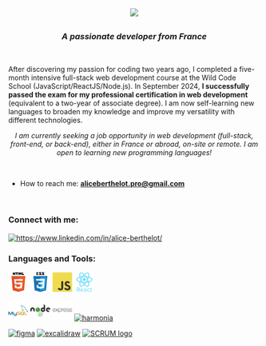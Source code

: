 <h1 align="center"><a href="https://github.com/Alice-Berthelot"><img src="https://readme-typing-svg.demolab.com?font=%22Work+Sans%22&size=25&pause=1000&color=18526C&random=false&lines=Hi+there!+I'm+Alice+Berthelot+%F0%9F%92%BB%F0%9F%8C%B8"/><a></h1>
  
<h3 align="center"><i>A passionate developer from France</i></h3>

<br/>

After discovering my passion for coding two years ago, I completed a five-month intensive full-stack web development course at the Wild Code School (JavaScript/ReactJS/Node.js). In September 2024, **I successfully passed the exam for my professional certification in web development** (equivalent to a two-year of associate degree). I am now self-learning new languages to broaden my knowledge and improve my versatility with different technologies. 

_<p align="center">I am currently seeking a job opportunity in web development (full-stack, front-end, or back-end), either in France or abroad, on-site or remote. I am open to learning new programming languages!</p>_

<br/>

- How to reach me: **aliceberthelot.pro@gmail.com**

<br/>

<h3 align="left">Connect with me:</h3>
<p align="left">
<a href="https://www.linkedin.com/in/alice-berthelot/" target="blank"><img align="center" src="https://raw.githubusercontent.com/rahuldkjain/github-profile-readme-generator/master/src/images/icons/Social/linked-in-alt.svg" alt="https://www.linkedin.com/in/alice-berthelot/" height="30" width="40" /></a>
</p>

<h3 align="left">Languages and Tools:</h3>
<p align="left"><a href="https://www.w3.org/html/" target="_blank" rel="noreferrer"><img src="https://raw.githubusercontent.com/devicons/devicon/master/icons/html5/html5-original-wordmark.svg" alt="html5" width="40" height="40"/></a> <a href="https://www.w3schools.com/css/" target="_blank" rel="noreferrer"><img src="https://raw.githubusercontent.com/devicons/devicon/master/icons/css3/css3-original-wordmark.svg" alt="css3" width="40" height="40"/></a> <a href="https://developer.mozilla.org/en-US/docs/Web/JavaScript" target="_blank" rel="noreferrer"><img src="https://raw.githubusercontent.com/devicons/devicon/master/icons/javascript/javascript-original.svg" alt="javascript" width="40" height="40"/></a> <a href="https://reactjs.org/" target="_blank" rel="noreferrer"><img src="https://raw.githubusercontent.com/devicons/devicon/master/icons/react/react-original-wordmark.svg" alt="react" width="40" height="40"/></a> </p>
<p align="left"><a href="https://www.mysql.com/" target="_blank" rel="noreferrer"> <img src="https://raw.githubusercontent.com/devicons/devicon/master/icons/mysql/mysql-original-wordmark.svg" alt="mysql" width="40" height="40"/></a> <a href="https://nodejs.org" target="_blank" rel="noreferrer"> <img src="https://raw.githubusercontent.com/devicons/devicon/master/icons/nodejs/nodejs-original-wordmark.svg" alt="nodejs" width="40" height="40"/></a> <a href="https://expressjs.com" target="_blank" rel="noreferrer"> <img src="https://raw.githubusercontent.com/devicons/devicon/master/icons/express/express-original-wordmark.svg" alt="express" width="40" height="40"/></a> <a href="https://documentation-harmonia.vercel.app/" target="_blank" rel="noreferrer"> <img src="https://encrypted-tbn0.gstatic.com/images?q=tbn:ANd9GcSHzh1jbRrlTQ8Ez75ttwqXcCQdCHnukGFxMg&s" alt="harmonia" width="40" height="40"/></a></p>
<p align="left"><a href="https://www.figma.com/" target="_blank" rel="noreferrer"> <img src="https://www.vectorlogo.zone/logos/figma/figma-icon.svg" alt="figma" width="40" height="40"/></a> <a href="https://excalidraw.com/" target="_blank" rel="noreferrer"> <img src="https://refer-production.s3.us-east-2.amazonaws.com/favicon/excalidraw.com/04e9e487-b1b4-4217-ac2f-7c2129fed8ce.jpg" alt="excalidraw" width="40" height="40"/></a> <a href="https://www.scrum.org/" target="_blank" rel="noreferrer"><img src="https://seeklogo.com/images/S/scrum-logo-B057CBD9B8-seeklogo.com.png" alt="SCRUM logo" width="40"/></a></p>
